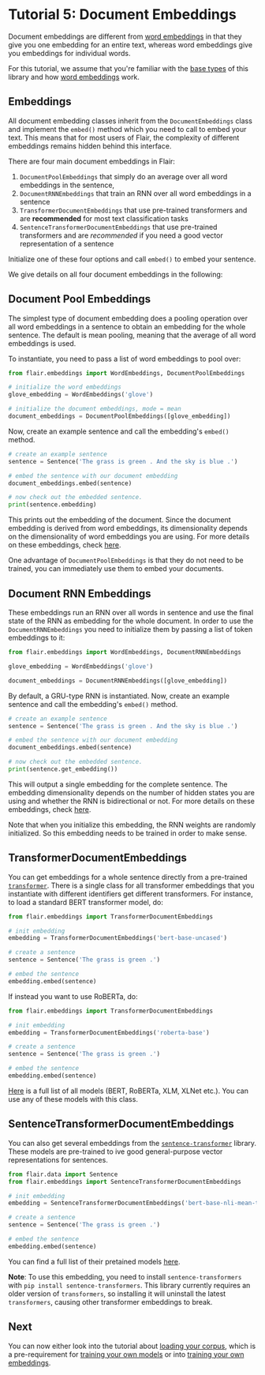 # Tutorial 5: Document Embeddings

Document embeddings are different from [word embeddings](/resources/docs/TUTORIAL_3_WORD_EMBEDDING.md) in that they
give you one embedding for an entire text, whereas word embeddings give you embeddings for individual words.

For this tutorial, we assume that you're familiar with the [base types](/resources/docs/TUTORIAL_1_BASICS.md) of this
library and how [word embeddings](/resources/docs/TUTORIAL_3_WORD_EMBEDDING.md) work.

## Embeddings

All document embedding classes inherit from the `DocumentEmbeddings` class and implement the `embed()` method which you
need to call to embed your text. This means that for most users of Flair, the complexity of different embeddings remains
hidden behind this interface. 

There are four main document embeddings in Flair:
 1. `DocumentPoolEmbeddings` that simply do an average over all word embeddings in the sentence,
 2. `DocumentRNNEmbeddings` that train an RNN over all word embeddings in a sentence
 3. `TransformerDocumentEmbeddings` that use pre-trained transformers and are **recommended** for most text classification tasks
 4. `SentenceTransformerDocumentEmbeddings` that use pre-trained transformers and are *recommended* if you need a good vector representation of a sentence

Initialize one of these four options and call `embed()` to embed your sentence. 

We give details on all four document embeddings in the following:

## Document Pool Embeddings

The simplest type of document embedding does a pooling operation over all word embeddings in a sentence to 
obtain an embedding for the whole sentence. The default is mean pooling, meaning that the average of all 
word embeddings is used. 

To instantiate, you need to pass a list of word embeddings to pool over: 

```python
from flair.embeddings import WordEmbeddings, DocumentPoolEmbeddings

# initialize the word embeddings
glove_embedding = WordEmbeddings('glove')

# initialize the document embeddings, mode = mean
document_embeddings = DocumentPoolEmbeddings([glove_embedding])
```

Now, create an example sentence and call the embedding's `embed()` method.

```python
# create an example sentence
sentence = Sentence('The grass is green . And the sky is blue .')

# embed the sentence with our document embedding
document_embeddings.embed(sentence)

# now check out the embedded sentence.
print(sentence.embedding)
```

This prints out the embedding of the document. Since the document embedding is derived from word embeddings, its dimensionality depends on the dimensionality of word embeddings you are using. For more details on these embeddings, check [here](/resources/docs/embeddings/DOCUMENT_POOL_EMBEDDINGS.md). 

One advantage of `DocumentPoolEmbeddings` is that they do not need to be trained, you can immediately use them to embed your documents. 

## Document RNN Embeddings

These embeddings run an RNN over all words in sentence and use the final state of the RNN as embedding for the whole document. In order to use the `DocumentRNNEmbeddings` you need to initialize them by passing a list of token embeddings to it:

```python
from flair.embeddings import WordEmbeddings, DocumentRNNEmbeddings

glove_embedding = WordEmbeddings('glove')

document_embeddings = DocumentRNNEmbeddings([glove_embedding])
```

By default, a GRU-type RNN is instantiated. Now, create an example sentence and call the embedding's `embed()` method.

```python
# create an example sentence
sentence = Sentence('The grass is green . And the sky is blue .')

# embed the sentence with our document embedding
document_embeddings.embed(sentence)

# now check out the embedded sentence.
print(sentence.get_embedding())
```

This will output a single embedding for the complete sentence. The embedding dimensionality depends on the number of
hidden states you are using and whether the RNN is bidirectional or not. For more details on these embeddings, check [here](/resources/docs/embeddings/DOCUMENT_RNN_EMBEDDINGS.md). 

Note that when you initialize this embedding, the RNN weights are randomly initialized. So this embedding needs to be trained in order to make sense. 

## TransformerDocumentEmbeddings

You can get embeddings for a whole sentence directly from a pre-trained [`transformer`](https://github.com/huggingface/transformers). There is a single class for all transformer embeddings that you instantiate with different identifiers get different transformers. For instance, to load a standard BERT transformer model, do:  

```python
from flair.embeddings import TransformerDocumentEmbeddings

# init embedding
embedding = TransformerDocumentEmbeddings('bert-base-uncased')

# create a sentence
sentence = Sentence('The grass is green .')

# embed the sentence
embedding.embed(sentence)
```

If instead you want to use RoBERTa, do: 

```python
from flair.embeddings import TransformerDocumentEmbeddings

# init embedding
embedding = TransformerDocumentEmbeddings('roberta-base')

# create a sentence
sentence = Sentence('The grass is green .')

# embed the sentence
embedding.embed(sentence)
```

[Here](https://huggingface.co/transformers/pretrained_models.html) is a full list of all models (BERT, RoBERTa, XLM, XLNet etc.). You can use any of these models with this class. 

## SentenceTransformerDocumentEmbeddings

You can also get several embeddings from 
the [`sentence-transformer`](https://github.com/UKPLab/sentence-transformers) library. 
These models are pre-trained to ive good general-purpose vector representations for sentences. 

```python
from flair.data import Sentence
from flair.embeddings import SentenceTransformerDocumentEmbeddings

# init embedding
embedding = SentenceTransformerDocumentEmbeddings('bert-base-nli-mean-tokens')

# create a sentence
sentence = Sentence('The grass is green .')

# embed the sentence
embedding.embed(sentence)
```

You can find a full list of their pretained models [here](https://docs.google.com/spreadsheets/d/14QplCdTCDwEmTqrn1LH4yrbKvdogK4oQvYO1K1aPR5M/edit#gid=0).

**Note**: To use this embedding, you need to install `sentence-transformers` 
with `pip install sentence-transformers`. This library currently requires an older version of `transformers`, 
so installing it will uninstall the latest `transformers`, causing other transformer embeddings to break.

## Next

You can now either look into the tutorial about [loading your corpus](/resources/docs/TUTORIAL_6_CORPUS.md), which
is a pre-requirement for [training your own models](/resources/docs/TUTORIAL_7_TRAINING_A_MODEL.md)
or into [training your own embeddings](/resources/docs/TUTORIAL_9_TRAINING_LM_EMBEDDINGS.md).
